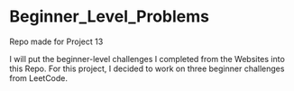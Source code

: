 # Beginner_Level_Problems
Repo made for Project 13

I will put the beginner-level challenges I completed from the Websites into this Repo.
For this project, I decided to work on three beginner challenges from LeetCode.
